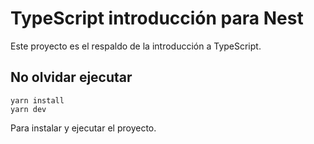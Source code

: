 # TypeScript introducción para Nest

Este proyecto es el respaldo de la introducción a TypeScript.

## No olvidar ejecutar

```
yarn install
yarn dev
```

Para instalar y ejecutar el proyecto.
